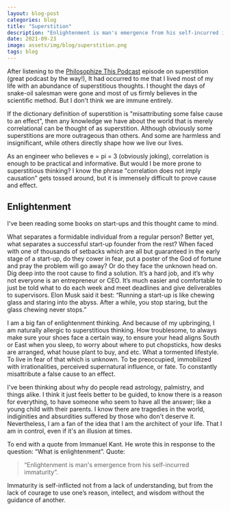 ```yaml
---
layout: blog-post
categories: blog
title: "Superstition"
description: "Enlightenment is man's emergence from his self-incurred immaturity - Immanuel Kant"
date: 2021-09-23
image: assets/img/blog/superstition.png
tags: blog
---
```


After listening to the [Philosophize This Podcast](https://www.philosophizethis.org/) episode on superstition (great podcast by the way!), It had occurred to me that I lived most of my life with an abundance of superstitious thoughts. I thought the days of snake-oil salesman were gone and most of us firmly believes in the scientific method. But I don't think we are immune entirely.

If the dictionary definition of superstition is "misattributing some false cause to an effect", then any knowledge we have about the world that is merely correlational can be thought of as superstition. Although obviously some superstitions are more outrageous than others. And some are harmless and insignificant, while others directly shape how we live our lives.

As an engineer who believes e = pi = 3 (obviously joking), correlation is enough to be practical and informative. But would I be more prone to superstitious thinking? I know the phrase "correlation does not imply causation" gets tossed around, but it is immensely difficult to prove cause and effect.


## Enlightenment

I've been reading some books on start-ups and this thought came to mind.

What separates a formidable individual from a regular person? Better yet, what separates a successful start-up founder from the rest? When faced with one of thousands of setbacks which are all but guaranteed in the early stage of a start-up, do they cower in fear, put a poster of the God of fortune and pray the problem will go away? Or do they face the unknown head on. Dig deep into the root cause to find a solution. It’s a hard job, and it’s why not everyone is an entrepreneur or CEO. It’s much easier and comfortable to just be told what to do each week and meet deadlines and give deliverables to supervisors. Elon Musk said it best: “Running a start-up is like chewing glass and staring into the abyss. After a while, you stop staring, but the glass chewing never stops.”

I am a big fan of enlightenment thinking. And because of my upbringing, I am naturally allergic to superstitious thinking. How troublesome, to always make sure your shoes face a certain way, to ensure your head aligns South or East when you sleep, to worry about where to put chopsticks, how desks are arranged, what house plant to buy, and etc. What a tormented lifestyle. To live in fear of that which is unknown. To be preoccupied, immobilized with irrationalities, perceived supernatural influence, or fate. To constantly misattribute a false cause to an effect.

I've been thinking about why do people read astrology, palmistry, and things alike. I think it just feels better to be guided, to know there is a reason for everything, to have someone who seem to have all the answer; like a young child with their parents. I know there are tragedies in the world, indiginities and absurdities suffered by those who don't deserve it. Nevertheless, I am a fan of the idea that I am the architect of your life. That I am in control, even if it's an illusion at times.

To end with a quote from Immanuel Kant. He wrote this in response to the question: “What is enlightenment”. Quote: 

> “Enlightenment is man's emergence from his self-incurred immaturity”. 

Immaturity is self-inflicted not from a lack of understanding, but from the lack of courage to use one’s reason, intellect, and wisdom without the guidance of another.







